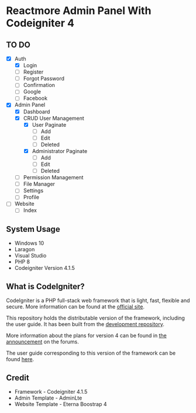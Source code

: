 # Reactmore Admin Panel With Codeigniter 4 

## TO DO
- [x] Auth
    - [x] Login
    - [ ] Register
    - [ ] Forgot Password
    - [ ] Confirmation
    - [ ] Google
    - [ ] Facebook
- [x] Admin Panel
    - [x] Dashboard
    - [x] CRUD User Management
        - [x] User Paginate
            - [ ] Add
            - [ ] Edit
            - [ ] Deleted
        - [x] Administrator Paginate
             - [ ] Add
             - [ ] Edit
             - [ ] Deleted
    - [ ] Permission Management
    - [ ] File Manager
    - [ ] Settings
    - [ ] Profile
- [ ] Website
    - [ ] Index
    
## System Usage
- Windows 10 
- Laragon
- Visual Studio 
- PHP 8 
- Codeigniter Version 4.1.5


## What is CodeIgniter?

CodeIgniter is a PHP full-stack web framework that is light, fast, flexible and secure.
More information can be found at the [official site](http://codeigniter.com).

This repository holds the distributable version of the framework,
including the user guide. It has been built from the
[development repository](https://github.com/codeigniter4/CodeIgniter4).

More information about the plans for version 4 can be found in [the announcement](http://forum.codeigniter.com/thread-62615.html) on the forums.

The user guide corresponding to this version of the framework can be found
[here](https://codeigniter4.github.io/userguide/).

## Credit 
- Framework - Codeigniter 4.1.5
- Admin Template - AdminLte
- Website Template - Eterna Boostrap 4

